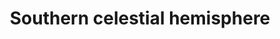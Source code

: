---
title: "Southern celestial hemisphere"
hashtag: southern-celestial-hemisphere
layout: hashtag
opposite:
  - Northern celestial hemisphere
subdivision:
  - celestial sphere
tags:
  - astronomy
---
